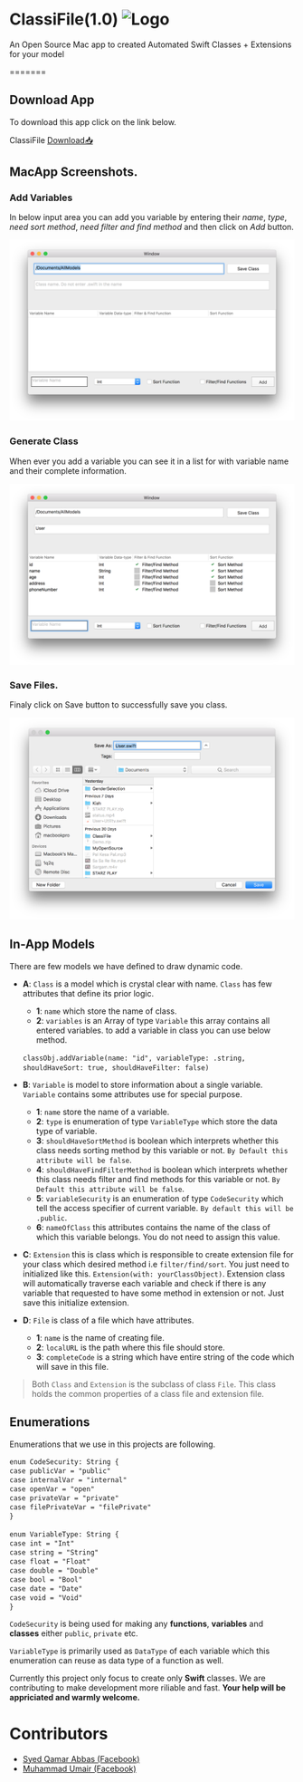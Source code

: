# ClassiFile(1.0) ![Logo](./classifileicon.png=20px)

An Open Source Mac app to created Automated Swift Classes + Extensions for your model

=======
## Download App
To download this app click on the link below.

ClassiFile [Download📥](https://drive.google.com/file/d/1SLsNjmOjz9kSC7gyyxwlQEZC-_sUqPkF/view?usp=sharing)

## MacApp Screenshots.

### Add Variables
In below input area you can add you variable by entering their *name*, *type*, *need sort method*, *need filter and find method* and then click on *Add* button.

![Logo](./screenshot2.png)

### Generate Class
When ever you add a variable you can see it in a list for with variable name and their complete information.

![Logo](./screenshot3.png)

### Save Files.
Finaly click on Save button to successfully save you class.

![Logo](./screenshot1.png)

## In-App Models
There are few models we have defined to draw dynamic code.
* **A**: `Class` is a model which is crystal clear with name. `Class` has few attributes that define its prior logic.
    * **1**: `name` which store the name of class.
    * **2**: `variables` is an Array of type `Variable` this array contains all entered variables.
            to add a variable in class you can use below method.
            
    `classObj.addVariable(name: "id", variableType: .string, shouldHaveSort: true, shouldHaveFilter: false)`
    
* **B**: `Variable` is model to store information about a single variable. `Variable` contains some attributes use for special purpose.
    * **1**: `name` store the name of a variable.
    * **2**: `type` is enumeration of type `VariableType` which store the data type of variable.
    * **3**: `shouldHaveSortMethod` is boolean which interprets whether this class needs sorting method by this variable or not. `By Default this attribute will be false`.
    * **4**: `shouldHaveFindFilterMethod` is boolean which interprets whether this class needs filter and find methods for this variable or not. `By Default this attribute will be false`.
    * **5**: `variableSecurity` is an enumeration of type `CodeSecurity` which tell the access specifier of current variable. `By default this will be .public`.
    * **6**: `nameOfClass` this attributes contains the name of the class of which this variable belongs. You do not need to assign this value.

* **C**: `Extension` this is class which is responsible to create extension file for your class which desired method i.e `filter/find/sort`. You just need to initialized like this. `Extension(with: yourClassObject)`. Extension class will automatically traverse each variable and check if there is any variable that requested to have some method in extension or not. Just save this initialize extension.

* **D**: `File` is class of a file which have attributes.
    * **1**: `name` is the name of creating file.
    * **2**: `localURL` is the path where this file should store.
    * **3**: `completeCode` is a string which have entire string of the code which will save in this file.


>Both `Class` and `Extension` is the subclass of class `File`. This class holds the common properties of a class file and extension file.

## Enumerations
Enumerations that we use in this projects are following.
```
enum CodeSecurity: String {
case publicVar = "public"
case internalVar = "internal"
case openVar = "open"
case privateVar = "private"
case filePrivateVar = "filePrivate"
}

enum VariableType: String {
case int = "Int"
case string = "String"
case float = "Float"
case double = "Double"
case bool = "Bool"
case date = "Date"
case void = "Void"
}
```

`CodeSecurity` is being used for making any **functions**, **variables** and **classes** either `public`, `private` etc.

`VariableType` is primarily used as `DataType` of each variable which this enumeration can reuse as data type of a function as well.



Currently this project only focus to create only **Swift** classes.
We are contributing to make development more riliable and fast.
**Your help will be appriciated and warmly welcome.**

# Contributors
* [Syed Qamar Abbas (Facebook)](https://www.facebook.com/syedqamar.a)
* [Muhammad Umair (Facebook)](https://www.facebook.com/umair.sharif99)
